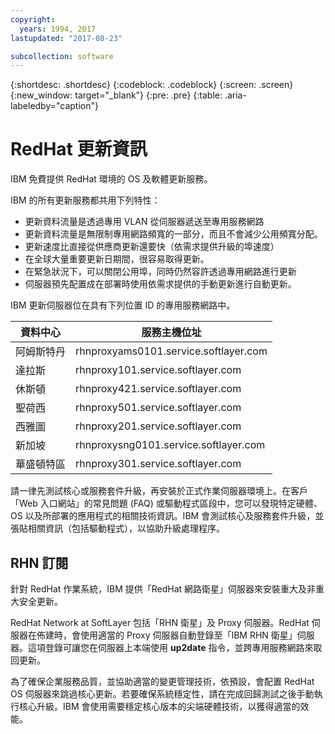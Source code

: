 ```yaml
---
copyright:
  years: 1994, 2017
lastupdated: "2017-08-23"

subcollection: software
---
```


{:shortdesc: .shortdesc}
{:codeblock: .codeblock}
{:screen: .screen}
{:new_window: target="_blank"}
{:pre: .pre}
{:table: .aria-labeledby="caption"}



# RedHat 更新資訊

IBM 免費提供 RedHat 環境的 OS 及軟體更新服務。

IBM 的所有更新服務都共用下列特性：
* 更新資料流量是透過專用 VLAN 從伺服器遞送至專用服務網路
* 更新資料流量是無限制專用網路頻寬的一部分，而且不會減少公用頻寬分配。
* 更新速度比直接從供應商更新還要快（依需求提供升級的埠速度）
* 在全球大量重要更新日期間，很容易取得更新。
* 在緊急狀況下，可以關閉公用埠，同時仍然容許透過專用網路進行更新
* 伺服器預先配置成在部署時使用依需求提供的手動更新進行自動更新。

IBM 更新伺服器位在具有下列位置 ID 的專用服務網路中。

|資料中心|服務主機位址|
|---|---|
|阿姆斯特丹|rhnproxyams0101.service.softlayer.com|
|達拉斯|rhnproxy101.service.softlayer.com|
|休斯頓|rhnproxy421.service.softlayer.com|
|聖荷西|rhnproxy501.service.softlayer.com|
|西雅圖|rhnproxy201.service.softlayer.com|
|新加坡|rhnproxysng0101.service.softlayer.com|
|華盛頓特區|rhnproxy301.service.softlayer.com|

請一律先測試核心或服務套件升級，再安裝於正式作業伺服器環境上。在客戶「Web 入口網站」的常見問題 (FAQ) 或驅動程式區段中，您可以發現特定硬體、OS 以及所部署的應用程式的相關技術資訊。IBM 會測試核心及服務套件升級，並張貼相關資訊（包括驅動程式），以協助升級處理程序。

## RHN 訂閱

針對 RedHat 作業系統，IBM 提供「RedHat 網路衛星」伺服器來安裝重大及非重大安全更新。

RedHat Network at SoftLayer 包括「RHN 衛星」及 Proxy 伺服器。RedHat 伺服器在佈建時，會使用適當的 Proxy 伺服器自動登錄至「IBM RHN 衛星」伺服器。這項登錄可讓您在伺服器上本端使用 **up2date** 指令，並跨專用服務網路來取回更新。

為了確保企業服務品質，並協助適當的變更管理技術，依預設，會配置 RedHat OS 伺服器來跳過核心更新。若要確保系統穩定性，請在完成回歸測試之後手動執行核心升級。IBM 會使用需要穩定核心版本的尖端硬體技術，以獲得適當的效能。
